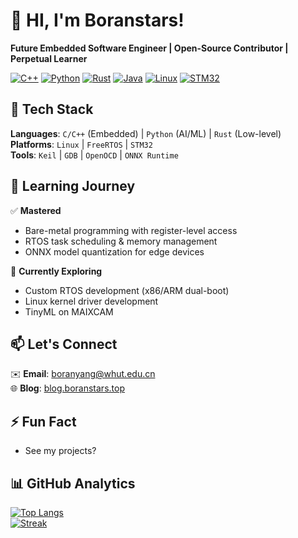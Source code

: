 # 🚀 HI, I'm Boranstars!  
**Future Embedded Software Engineer | Open-Source Contributor | Perpetual Learner** 

[![C++](https://img.shields.io/badge/C++-00599C?style=flat&logo=c%2B%2B&logoColor=white)](https://isocpp.org/)
[![Python](https://img.shields.io/badge/Python-3776AB?style=flat&logo=python&logoColor=white)](https://www.python.org/)
[![Rust](https://img.shields.io/badge/Rust-000000?style=flat&logo=rust&logoColor=white)](https://www.rust-lang.org/)
[![Java](https://img.shields.io/badge/Java-007396?style=flat&logo=java&logoColor=white)](https://www.java.com/)
[![Linux](https://img.shields.io/badge/Linux-FCC624?style=flat&logo=linux&logoColor=black)](https://www.linux.org/)
[![STM32](https://img.shields.io/badge/STM32-03234B?style=flat&logo=stmicroelectronics&logoColor=white)](https://www.st.com/)


## 🔧 Tech Stack  
**Languages**: `C/C++` (Embedded) | `Python` (AI/ML) | `Rust` (Low-level)  
**Platforms**: `Linux` | `FreeRTOS` | `STM32`  
**Tools**: `Keil` | `GDB` | `OpenOCD` | `ONNX Runtime`  

## 🌱 Learning Journey  
✅ **Mastered**  
- Bare-metal programming with register-level access  
- RTOS task scheduling & memory management  
- ONNX model quantization for edge devices  

🚧 **Currently Exploring**  
- Custom RTOS development (x86/ARM dual-boot)  
- Linux kernel driver development  
- TinyML on MAIXCAM  


## 📫 Let's Connect  
✉️ **Email**: [boranyang@whut.edu.cn](mailto:boranyang@whut.edu.cn)  
🌐 **Blog**: [blog.boranstars.top](https://blog.boranstars.top)  

## ⚡ Fun Fact  
- See my projects?

## 📊 GitHub Analytics  
[![Top Langs](https://github-readme-stats.vercel.app/api/top-langs/?username=Boranstars&layout=compact&theme=nightowl&hide=html,css)](https://github.com/Boranstars)  
[![Streak](https://streak-stats.demolab.com?user=Boranstars&theme=react&mode=weekly&background=0D1117)](https://git.io/streak-stats)
